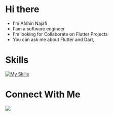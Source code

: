 # Hi there


- I'm Afshin Najafi
- I'am a software engineer
- I'm looking for Collaborate on Flutter Projects
- You can ask me about Flutter and Dart,


# Skills

[![My Skills](https://skillicons.dev/icons?i=androidstudio,dart,flutter,kotlin,figma,git,firebase)](https://skillicons.dev)

# Connect With Me
<p>
  <a href="https://www.linkedin.com/in/afshin-najafi/">
    <img src="https://skillicons.dev/icons?i=linkedin" />
  </a>
</p>
